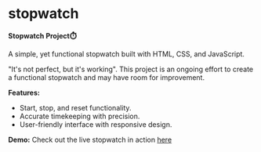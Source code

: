 # stopwatch

<strong>Stopwatch Project⏱️</strong>

A simple, yet functional stopwatch built with HTML, CSS, and JavaScript.

"It's not perfect, but it's working". This project is an ongoing effort to create a functional stopwatch and may have room for improvement.

<strong>Features:</strong>
- Start, stop, and reset functionality.
- Accurate timekeeping with precision.
- User-friendly interface with responsive design.

<strong>Demo:</strong>
Check out the live stopwatch in action <a href="https://delwinprakash.github.io/stopwatch/">here</a>
